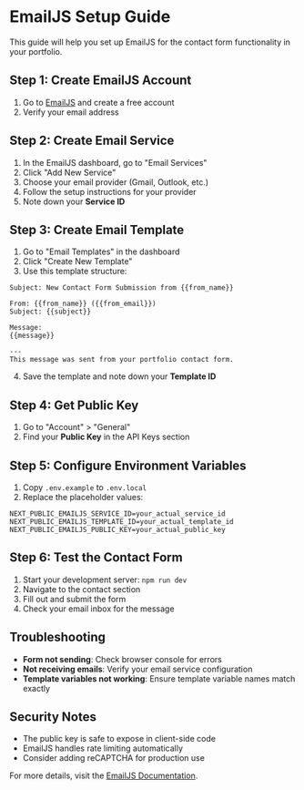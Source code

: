 # EmailJS Setup Guide

This guide will help you set up EmailJS for the contact form functionality in your portfolio.

## Step 1: Create EmailJS Account

1. Go to [EmailJS](https://www.emailjs.com/) and create a free account
2. Verify your email address

## Step 2: Create Email Service

1. In the EmailJS dashboard, go to "Email Services"
2. Click "Add New Service"
3. Choose your email provider (Gmail, Outlook, etc.)
4. Follow the setup instructions for your provider
5. Note down your **Service ID**

## Step 3: Create Email Template

1. Go to "Email Templates" in the dashboard
2. Click "Create New Template"
3. Use this template structure:

```
Subject: New Contact Form Submission from {{from_name}}

From: {{from_name}} ({{from_email}})
Subject: {{subject}}

Message:
{{message}}

---
This message was sent from your portfolio contact form.
```

4. Save the template and note down your **Template ID**

## Step 4: Get Public Key

1. Go to "Account" > "General"
2. Find your **Public Key** in the API Keys section

## Step 5: Configure Environment Variables

1. Copy `.env.example` to `.env.local`
2. Replace the placeholder values:

```env
NEXT_PUBLIC_EMAILJS_SERVICE_ID=your_actual_service_id
NEXT_PUBLIC_EMAILJS_TEMPLATE_ID=your_actual_template_id  
NEXT_PUBLIC_EMAILJS_PUBLIC_KEY=your_actual_public_key
```

## Step 6: Test the Contact Form

1. Start your development server: `npm run dev`
2. Navigate to the contact section
3. Fill out and submit the form
4. Check your email inbox for the message

## Troubleshooting

- **Form not sending**: Check browser console for errors
- **Not receiving emails**: Verify your email service configuration
- **Template variables not working**: Ensure template variable names match exactly

## Security Notes

- The public key is safe to expose in client-side code
- EmailJS handles rate limiting automatically
- Consider adding reCAPTCHA for production use

For more details, visit the [EmailJS Documentation](https://www.emailjs.com/docs/).
